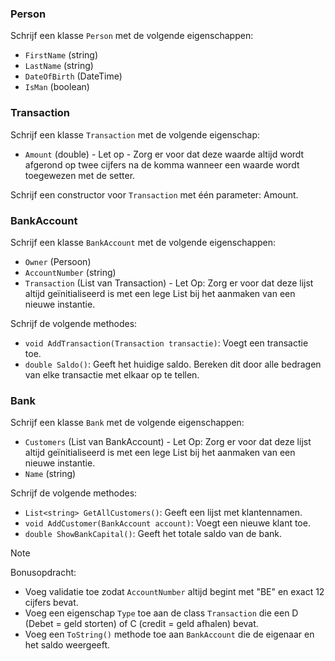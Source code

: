 ### Person
Schrijf een klasse `Person` met de volgende eigenschappen:
- `FirstName` (string)
- `LastName` (string)
- `DateOfBirth` (DateTime)
- `IsMan` (boolean)
### Transaction
Schrijf een klasse `Transaction` met de volgende eigenschap:
- `Amount` (double) - Let op - Zorg er voor dat deze waarde altijd wordt afgerond op twee cijfers na de komma wanneer een waarde wordt toegewezen met de setter.

Schrijf een constructor voor `Transaction` met één parameter: Amount.

### BankAccount
Schrijf een klasse `BankAccount` met de volgende eigenschappen:
- `Owner` (Persoon)
- `AccountNumber` (string)
- `Transaction` (List van Transaction) - Let Op: Zorg er voor dat deze lijst altijd geïnitialiseerd is met een lege List bij het aanmaken van een nieuwe instantie.

Schrijf de volgende methodes:
- `void AddTransaction(Transaction transactie)`: Voegt een transactie toe.
- `double Saldo()`: Geeft het huidige saldo. Bereken dit door alle bedragen van elke transactie met elkaar op te tellen.

### Bank
Schrijf een klasse `Bank` met de volgende eigenschappen:
- `Customers` (List van BankAccount) - Let Op: Zorg er voor dat deze lijst altijd geïnitialiseerd is met een lege List bij het aanmaken van een nieuwe instantie.
- `Name` (string)

Schrijf de volgende methodes:
- `List<string> GetAllCustomers()`: Geeft een lijst met klantennamen.
- `void AddCustomer(BankAccount account)`: Voegt een nieuwe klant toe.
- `double ShowBankCapital()`: Geeft het totale saldo van de bank.

> [!NOTE]
> Bonusopdracht:
- Voeg validatie toe zodat `AccountNumber` altijd begint met "BE" en exact 12 cijfers bevat.
- Voeg een eigenschap `Type` toe aan de class `Transaction` die een D (Debet = geld storten) of C (credit = geld afhalen) bevat. 
- Voeg een `ToString()` methode toe aan `BankAccount` die de eigenaar en het saldo weergeeft.
